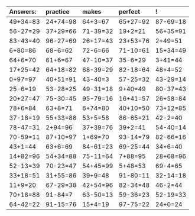 | Answers: | practice | makes | perfect | ! |
| :--- | :--- | :--- | :--- | :--- |
| 49+34=83 | 24+74=98 | 64+3=67 | 65+27=92 | 87-69=18 | 
| 56-27=29 | 37+29=66 | 71-39=32 | 19+2=21 | 56+35=91 | 
| 83-43=40 | 96-27=69 | 26+17=43 | 23+53=76 | 2+49=51 | 
| 6+80=86 | 68-6=62 | 72-6=66 | 71-10=61 | 15+34=49 | 
| 64+6=70 | 61+6=67 | 47-10=37 | 35-6=29 | 3+41=44 | 
| 17+25=42 | 64+18=82 | 68-39=29 | 82-18=64 | 48+4=52 | 
| 0+97=97 | 40+51=91 | 43-40=3 | 57-25=32 | 43-29=14 | 
| 25-6=19 | 53-28=25 | 49-31=18 | 9+40=49 | 80-37=43 | 
| 20+27=47 | 75-30=45 | 95-79=16 | 16+41=57 | 26+58=84 | 
| 78+6=84 | 63+8=71 | 6+74=80 | 40+10=50 | 73+12=85 | 
| 37-18=19 | 55+33=88 | 53+5=58 | 86-65=21 | 42-2=40 | 
| 78-47=31 | 2+94=96 | 37+39=76 | 39+2=41 | 54-40=14 | 
| 70-59=11 | 87+10=97 | 1+69=70 | 93-14=79 | 82-66=16 | 
| 43+1=44 | 63+6=69 | 84-61=23 | 69-25=44 | 34+6=40 | 
| 14+82=96 | 54+34=88 | 75-11=64 | 7+88=95 | 28+68=96 | 
| 52-13=39 | 70-23=47 | 54+45=99 | 5+48=53 | 69-4=65 | 
| 33+18=51 | 31+55=86 | 39+9=48 | 91-80=11 | 32-14=18 | 
| 11+9=20 | 67-29=38 | 42+54=96 | 82-34=48 | 46-2=44 | 
| 70+18=88 | 91-84=7 | 63-50=13 | 59-36=23 | 52-19=33 | 
| 64-42=22 | 91-15=76 | 15+4=19 | 97-75=22 | 24+0=24 | 
